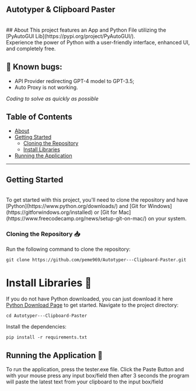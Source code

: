 ## Autotyper & Clipboard Paster

<br>
## About
This project features an App and Python File utilizing the [PyAutoGUI Lib](https://pypi.org/project/PyAutoGUI/). <br>
Experience the power of Python with a user-friendly interface, enhanced UI, and completely free.

## 🚧 Known bugs:
- API Provider redirecting GPT-4 model to GPT-3.5;
- Auto Proxy is not working.

_Coding to solve as quickly as possible_

 ## Table of Contents  
- [About](#about)  
- [Getting Started](#getting-started)  
  - [Cloning the Repository](#cloning-the-repository-inbox_tray)  
  - [Install Libraries](#install-libraries-wrench)  
- [Running the Application](#running-the-application-rocket)  

<hr>

## Getting Started

<br>
To get started with this project, you'll need to clone the repository and have [Python](https://www.python.org/downloads/) and [Git for Windows](https://gitforwindows.org/installed) or [Git for Mac](https://www.freecodecamp.org/news/setup-git-on-mac/) on your system.  

### Cloning the Repository :inbox_tray:
Run the following command to clone the repository:  

```
git clone https://github.com/peme969/Autotyper---Clipboard-Paster.git
```
# Install Libraries 🔧
If you do not have Python downloaded, you can just download it here [Python Download Page](https://www.python.org/downloads/) to get started.
Navigate to the project directory:
```
cd Autotyper---Clipboard-Paster
```
Install the dependencies:
```
pip install -r requirements.txt
```
## Running the Application :rocket:
To run the application, press the tester.exe file.
Click the Paste Button and with your mouse press any input box/field then after 3 seconds the program will paste the latest text from your clipboard to the input box/field

